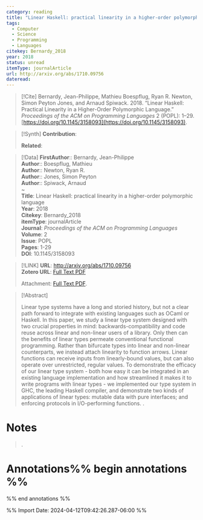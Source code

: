 ```yaml
---
category: reading
title: "Linear Haskell: practical linearity in a higher-order polymorphic language"
tags:
  - Computer
  - Science
  - Programming
  - Languages
citekey: Bernardy_2018
year: 2018
status: unread
itemType: journalArticle
url: http://arxiv.org/abs/1710.09756
dateread:
---
```


> [!Cite]
> Bernardy, Jean-Philippe, Mathieu Boespflug, Ryan R. Newton, Simon Peyton Jones, and Arnaud Spiwack. 2018. “Linear Haskell: Practical Linearity in a Higher-Order Polymorphic Language.” _Proceedings of the ACM on Programming Languages_ 2 (POPL): 1–29. [https://doi.org/10.1145/3158093](https://doi.org/10.1145/3158093).

>[!Synth]
>**Contribution**: 
>
>**Related**: 
>

>[!Data]
> **FirstAuthor**:: Bernardy, Jean-Philippe  
> **Author**:: Boespflug, Mathieu  
> **Author**:: Newton, Ryan R.  
> **Author**:: Jones, Simon Peyton  
> **Author**:: Spiwack, Arnaud  
~    
> **Title**: Linear Haskell: practical linearity in a higher-order polymorphic language  
> **Year**: 2018   
> **Citekey**: Bernardy_2018  
> **itemType**: journalArticle  
> **Journal**: *Proceedings of the ACM on Programming Languages*  
> **Volume**: 2  
> **Issue**: POPL   
> **Pages**: 1-29  
> **DOI**: 10.1145/3158093    

> [!LINK] 
>**URL**: http://arxiv.org/abs/1710.09756  
>**Zotero URL**: [Full Text PDF](zotero://select/library/items/5MWZX9HK)  
>
>  Attachment: [Full Text PDF](file:///home/jpyamamoto/Zotero/storage/5MWZX9HK/Bernardy%20et%20al.%20-%202018%20-%20Linear%20Haskell%20practical%20linearity%20in%20a%20higher-or.pdf).



> [!Abstract]
>
> Linear type systems have a long and storied history, but not a clear path forward to integrate with existing languages such as OCaml or Haskell. In this paper, we study a linear type system designed with two crucial properties in mind: backwards-compatibility and code reuse across linear and non-linear users of a library. Only then can the benefits of linear types permeate conventional functional programming. Rather than bifurcate types into linear and non-linear counterparts, we instead attach linearity to function arrows. Linear functions can receive inputs from linearly-bound values, but can also operate over unrestricted, regular values. To demonstrate the efficacy of our linear type system - both how easy it can be integrated in an existing language implementation and how streamlined it makes it to write programs with linear types - we implemented our type system in GHC, the leading Haskell compiler, and demonstrate two kinds of applications of linear types: mutable data with pure interfaces; and enforcing protocols in I/O-performing functions.
>.
> 
# Notes
>.


# Annotations%% begin annotations %%


%% end annotations %%

%% Import Date: 2024-04-12T09:42:26.287-06:00 %%
